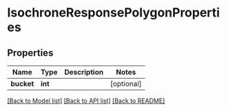 # IsochroneResponsePolygonProperties

## Properties
Name | Type | Description | Notes
------------ | ------------- | ------------- | -------------
**bucket** | **int** |  | [optional] 

[[Back to Model list]](../../README.md#documentation-for-models) [[Back to API list]](../../README.md#documentation-for-api-endpoints) [[Back to README]](../../README.md)


